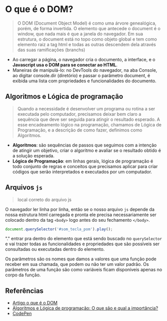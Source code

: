 # O que é o DOM?

> O DOM (Document Object Model) é como uma árvore genealógica, porém, de forma invertida. O elemento que antecede o document é o window, que nada mais é que a janela do navegador. Em sua estrutura, o document está no topo como objeto global e tem como elemento raiz a tag html e todas as outras descendem dela através das suas ramificações (branchs)

- Ao carregar a página, o navegador cria o documento, a interface, e o **Javascript usa o DOM para se conectar ao HTML**.
- Maneiras de manipulá-lo: no DevTools do navegador, na aba Console, ao digitar console.dir (diretório) e passar o parâmetro document, é exibida uma lista com propriedades e funcionalidades do documento.

## Algoritmos e Lógica de programação

> Quando a necessidade é desenvolver um programa ou rotina a ser executada pelo computador, precisamos deixar bem claro a sequência que deve ser seguida para atingir o resultado esperado. A esse encadeamento lógico na programação, chamamos de Lógica de Programação, e a descrição de como fazer, definimos como Algoritmos.

- **Algoritmos**: são sequências de passos que seguimos com a intenção de atingir um objetivo, criar o algoritmo e avaliar se o resultado obtido é a solução esperada. 
- **Lógica de Programação**: em linhas gerais, lógica de programação é todo conjunto de regras e conceitos que precisamos aplicar para criar códigos que serão interpretados e executados por um computador.

## Arquivos `js`

> local correto do arquivo js

O navegador ler linha por linha, então se o nosso arquivo `js` depende da nossa estrutura html carregada e pronta ele precisa necessariamente ser colocado  dentro da tag `<body>` logo antes do seu fechamento `</body>`.

```js
document.querySelector('#som_tecla_pom').play();
```

"." entrar pra dentro do elemento que está sendo buscado no `querySelector` e vai trazer todas as funcionalidades e propriedades que são possíveis ser consultadas ou executadas dentro do elemento.

Os parâmetros são os nomes que damos a valores que uma função pode receber em sua chamada, que podem ou não ter um valor padrão. Os parâmetros de uma função são como variáveis ficam disponíveis apenas no corpo da função.

## Referências

- [Artigo o que é o DOM](https://www.alura.com.br/artigos/o-que-e-o-dom?_gl=1*u9ib37*_ga*MjA2MTQxMDE1MS4xNjg1MDQyNjc1*_ga_1EPWSW3PCS*MTcxMjc4NzU2My44NC4xLjE3MTI3ODk3NjcuMC4wLjA.*_fplc*UUw2a0FjZEF0c0F0ciUyQmp4S2xGNlJDd04lMkJJSDJJYVolMkJaV044MG5kSkI1MmQ3OFd3T29waSUyRjZORGkzMGZ0aXN4Z293ZktnR0ZrVEZlbkw5R1pVVXMwOGJ2Rnd1RUFvdlRmd1p2WDI5andEc2I2V0o5UkFHS2Z5dmpHQ1F3MVElM0QlM0Q.#:~:text=A%2520tradu%25C3%25A7%25C3%25A3o%2520do%2520acr%25C3%25B4nimo%2520ingl%25C3%25AAs,modelagem%2520de%2520todo%2520o%2520HTML.s)
- [Algoritmos e Lógica de programação: O que são e qual a importância?](https://www.alura.com.br/artigos/algoritmos-e-logica-de-programacao)
- [CodePen](https://codepen.io/vanessametonini/pen/eYEVEqR)
